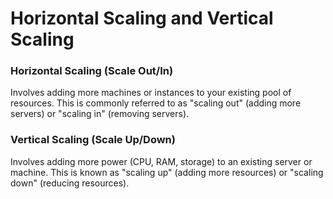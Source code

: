 # Horizontal Scaling and Vertical Scaling

### Horizontal Scaling (Scale Out/In)

Involves adding more machines or instances to your existing pool of resources. This is commonly referred to as "scaling out" (adding more servers) or "scaling in" (removing servers).

### Vertical Scaling (Scale Up/Down)

Involves adding more power (CPU, RAM, storage) to an existing server or machine. This is known as "scaling up" (adding more resources) or "scaling down" (reducing resources).

